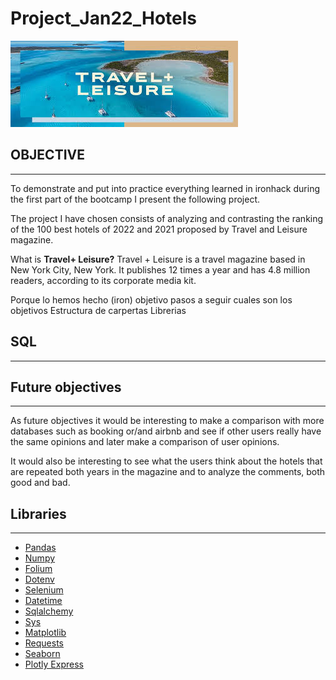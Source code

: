 # Project_Jan22_Hotels

![imagen](images/Portada.jpeg) 

## OBJECTIVE
---
To demonstrate and put into practice everything learned in ironhack during the first part of the bootcamp I present the following project.

The project I have chosen consists of analyzing and contrasting the ranking of the 100 best hotels of 2022 and 2021 proposed by Travel and Leisure magazine.

What is **Travel+ Leisure?** Travel + Leisure is a travel magazine based in New York City, New York. It publishes 12 times a year and has 4.8 million readers, according to its corporate media kit.



Porque lo hemos hecho (iron)
objetivo
pasos a seguir
cuales son los objetivos
Estructura de carpertas
Librerias


## SQL
____




## Future objectives
----

As future objectives it would be interesting to make a comparison with more databases such as booking or/and airbnb and see if other users really have the same opinions and later make a comparison of user opinions.

It would also be interesting to see what the users think about the hotels that are repeated both years in the magazine and to analyze the comments, both good and bad.


## Libraries
----

- [Pandas](https://pandas.pydata.org/)
- [Numpy](https://numpy.org/)
- [Folium](https://python-visualization.github.io/folium/)
- [Dotenv](https://pypi.org/project/python-dotenv/)
- [Selenium](https://www.selenium.dev/)
- [Datetime](https://docs.python.org/3/library/datetime.html)
- [Sqlalchemy](https://www.sqlalchemy.org/)
- [Sys](https://docs.python.org/3/library/sys.html)
- [Matplotlib](https://matplotlib.org/)
- [Requests](https://requests.readthedocs.io/en/master/)
- [Seaborn](https://seaborn.pydata.org/)
- [Plotly Express](https://plotly.com/python/plotly-express/)